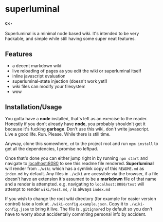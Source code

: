 # superluminal
### `C<-`
Superluminal is a minimal node based wiki. It's intended to be very hackable, and simple while still having some super neat features. 

## Features
 - a decent markdown wiki
 - live reloading of pages as you edit the wiki or superluminal itself
 - inline javascript evaluation
 - superluminal-state injection (doesn't work yet!)
 - wiki files can modify your filesystem
 - wow

## Installation/Usage
You gotta have a **node** installed, that's left as an exercise to the reader. Honestly if you don't already have **node**, you probably shouldn't get it because it's fucking **garbage**. Don't use this wiki, don't write javascript. Live a good life. Run. Please. While there is still time.

Anyway, clone this somewhere, `cd` to the project root and run `npm install` to get all the dependencies, I promise no leftpad. 
 
Once that's done you can either jump right in by running `npm start` and navigate to [localhost:8080](http://localhost:8080) to see this readme file rendered. **Superluminal** will render from `./wiki` which has a symlink copy of this `README.md` as `index.md` by default. Any files in `./wiki` are acessible via the browser, if a file doesn't have an extension it's assumed to be a **markdown** file of that name and a render is attempted. e.g. navigating to `localhost:8080/test` will attempt to render `wiki/test.md`, `/` is always `index.md`
 
If you wish to change the root wiki directory (for example for easier version control) take a look at `./wiki-config.example.json`. Copy it to `./wiki-config.json` to bring it live. The file is `.gitignore`d by default so you don't have to worry about accidentally commiting personal info by accident.
